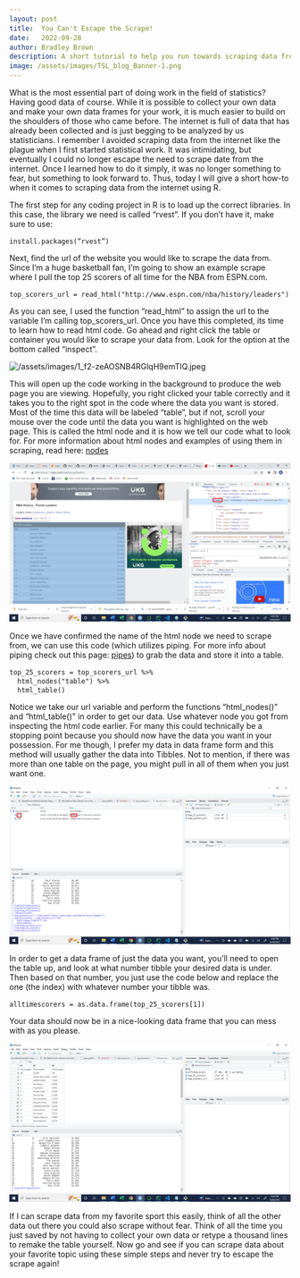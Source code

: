 ```yaml
---
layout: post
title:  You Can't Escape the Scrape!
date:   2022-09-28
author: Bradley Brown
description: A short tutorial to help you run towards scraping data from the internet using R rather than away from it.
image: /assets/images/TSL_blog_Banner-1.png
---
```


What is the most essential part of doing work in the field of statistics? Having good data of course. While it is possible to collect your own data and make your own data frames for your work, it is much easier to build on the shoulders of those who came before. The internet is full of data that has already been collected and is just begging to be analyzed by us statisticians. I remember I avoided scraping data from the internet like the plague when I first started statistical work. It was intimidating, but eventually I could no longer escape the need to scrape date from the internet. Once I learned how to do it simply, it was no longer something to fear, but something to look forward to. Thus, today I will give a short how-to when it comes to scraping data from the internet using R.

The first step for any coding project in R is to load up the correct libraries. In this case, the library we need is called “rvest”. If you don’t have it, make sure to use:
```
install.packages(“rvest”)
```

Next, find the url of the website you would like to scrape the data from. Since I’m a huge basketball fan, I’m going to show an example scrape where I pull the top 25 scorers of all time for the NBA from ESPN.com. 

```
top_scorers_url = read_html("http://www.espn.com/nba/history/leaders")
```

As you can see, I used the function “read_html” to assign the url to the variable I’m calling top_scorers_url. Once you have this completed, its time to learn how to read html code. Go ahead and right click the table or container you would like to scrape your data from. Look for the option at the bottom called “inspect”.

![/assets/images/1_f2-zeAOSNB4RGlqH9emTlQ.jpeg
](https://raw.githubusercontent.com/bbrown09/bbrown09-stat-projects/main/assets/images/2022-09-28.png)

This will open up the code working in the background to produce the web page you are viewing. Hopefully, you right clicked your table correctly and it takes you to the right spot in the code where the data you want is stored. Most of the time this data will be labeled “table”, but if not, scroll your mouse over the code until the data you want is highlighted on the web page. This is called the html node and it is how we tell our code what to look for. For more information about html nodes and examples of using them in scraping, read here: [nodes](https://rvest.tidyverse.org/reference/html_nodes.html)

![/assets/images/1_f2-zeAOSNB4RGlqH9emTlQ.jpeg](https://raw.githubusercontent.com/bbrown09/bbrown09-stat-projects/main/assets/images/2022-09-28%20(1).png)

Once we have confirmed the name of the html node we need to scrape from, we can use this code (which utilizes piping. For more info about piping check out this page: [pipes](https://r4ds.had.co.nz/pipes.html)) to grab the data and store it into a table.

```
top_25_scorers = top_scorers_url %>%
  html_nodes("table") %>%
  html_table()
```

Notice we take our url variable and perform the functions “html_nodes()” and “html_table()” in order to get our data. Use whatever node you got from inspecting the html code earlier. For many this could technically be a stopping point because you should now have the data you want in your possession. For me though, I prefer my data in data frame form and this method will usually gather the data into Tibbles. Not to mention, if there was more than one table on the page, you might pull in all of them when you just want one.

![/assets/images/1_f2-zeAOSNB4RGlqH9emTlQ.jpeg](https://raw.githubusercontent.com/bbrown09/bbrown09-stat-projects/main/assets/images/2022-09-28%20(3).png)

In order to get a data frame of just the data you want, you’ll need to open the table up, and look at what number tibble your desired data is under. Then based on that number, you just use the code below and replace the one (the index) with whatever number your tibble was. 

```
alltimescorers = as.data.frame(top_25_scorers[1])
```

Your data should now be in a nice-looking data frame that you can mess with as you please. 

![/assets/images/1_f2-zeAOSNB4RGlqH9emTlQ.jpeg](https://raw.githubusercontent.com/bbrown09/bbrown09-stat-projects/main/assets/images/2022-09-28%20(4).png)

If I can scrape data from my favorite sport this easily, think of all the other data out there you could also scrape without fear. Think of all the time you just saved by not having to collect your own data or retype a thousand lines to remake the table yourself. Now go and see if you can scrape data about your favorite topic using these simple steps and never try to escape the scrape again!

